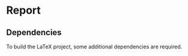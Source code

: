 # Report

## Dependencies

To build the LaTeX project, some additional dependencies are required.

<!-- TODO desrribe mermaid, bath-biblatex -->
